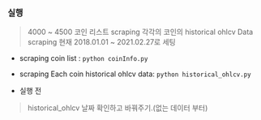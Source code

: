 ### 실행
> 4000 ~ 4500 코인 리스트 scraping
> 각각의 코인의 historical ohlcv Data scraping
> 현재 2018.01.01 ~ 2021.02.27로 세팅 

- scraping coin list :
``` python coinInfo.py ```

- scraping Each coin historical ohlcv data:
``` python historical_ohlcv.py ```

- 실행 전
> historical_ohlcv 날짜 확인하고 바꿔주기.(없는 데이터 부터)